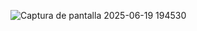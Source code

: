 
![Captura de pantalla 2025-06-19 194530](https://github.com/user-attachments/assets/4d2d9540-fcc9-44b1-a17f-e077e3afca7e)

